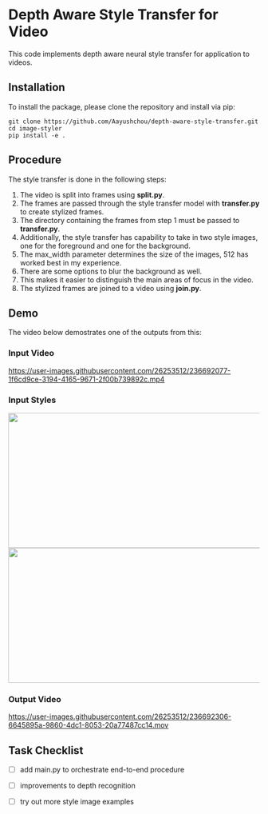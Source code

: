 # Depth Aware Style Transfer for Video

This code implements depth aware neural style transfer for application to videos. 

## Installation

To install the package, please clone the repository and install via pip: 

```
git clone https://github.com/Aayushchou/depth-aware-style-transfer.git
cd image-styler
pip install -e .
```

## Procedure

The style transfer is done in the following steps: 

1. The video is split into frames using **split.py**. 
2. The frames are passed through the style transfer model with **transfer.py** to create stylized frames.
3. The directory containing the frames from step 1 must be passed to **transfer.py**.
4. Additionally, the style transfer has capability to take in two style images, one for the foreground and one for the background.
5. The max_width parameter determines the size of the images, 512 has worked best in my experience. 
6. There are some options to blur the background as well. 
7. This makes it easier to distinguish the main areas of focus in the video. 
8. The stylized frames are joined to a video using **join.py**. 

## Demo 

The video below demostrates one of the outputs from this: 

### Input Video

https://user-images.githubusercontent.com/26253512/236692077-1f6cd9ce-3194-4165-9671-2f00b739892c.mp4

### Input Styles

<img src="https://user-images.githubusercontent.com/26253512/236692134-82004251-dbe6-46c5-a31a-cb6a2759b450.jpg" width="512" height="270">

<img src="https://user-images.githubusercontent.com/26253512/236692164-7f139c72-03ca-4f5f-b940-64296b92653e.jpg" width="512" height="270">


### Output Video

https://user-images.githubusercontent.com/26253512/236692306-6645895a-9860-4dc1-8053-20a77487cc14.mov

## Task Checklist

- [ ] add main.py to orchestrate end-to-end procedure 
- [ ] improvements to depth recognition
- [ ] try out more style image examples

